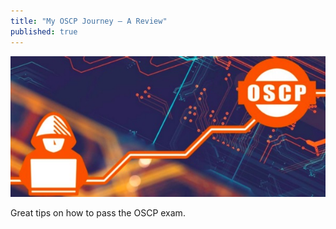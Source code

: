 ```yaml
---
title: "My OSCP Journey — A Review"
published: true
---
```


[<img src="/links/assets/oscp1.jpg">](https://rana-khalil.gitbook.io/hack-the-box-oscp-preparation/my-oscp-journey-a-review)

Great tips on how to pass the OSCP exam.
